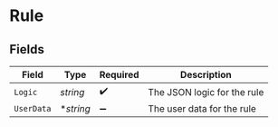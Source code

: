 # Rule


## Fields

| Field                       | Type                        | Required                    | Description                 |
| --------------------------- | --------------------------- | --------------------------- | --------------------------- |
| `Logic`                     | *string*                    | :heavy_check_mark:          | The JSON logic for the rule |
| `UserData`                  | **string*                   | :heavy_minus_sign:          | The user data for the rule  |
